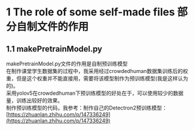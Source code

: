 # 1 The role of some self-made files 部分自制文件的作用
## 1.1 makePretrainModel.py
makePretrainModel.py文件的作用是自制预训练模型<br>
在制作课堂学生数据集的过程中，我采用经过crowdedhuman数据集训练后的权重，但是这个权重并不能直接用，需要将该模型制作为预训练模型(我是这样认为的)。<br>
采用yolov5在crowdedhuman下预训练模型的好处在于，可以使用较少的数据量，训练出较好的效果。<br>
制作预训练模型的代码，我参考：制作自己的Detectron2预训练模型：[https://zhuanlan.zhihu.com/p/147336249](https://zhuanlan.zhihu.com/p/147336249)<br>

